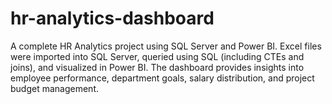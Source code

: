 # hr-analytics-dashboard
A complete HR Analytics project using SQL Server and Power BI. Excel files were imported into SQL Server, queried using SQL (including CTEs and joins), and visualized in Power BI. The dashboard provides insights into employee performance, department goals, salary distribution, and project budget management.
